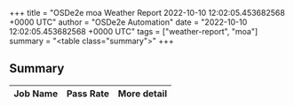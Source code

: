 +++
title = "OSDe2e moa Weather Report 2022-10-10 12:02:05.453682568 +0000 UTC"
author = "OSDe2e Automation"
date = "2022-10-10 12:02:05.453682568 +0000 UTC"
tags = ["weather-report", "moa"]
summary = "<table class=\"summary\"></table>"
+++
## Summary

| Job Name | Pass Rate | More detail |
|----------|-----------|-------------|




